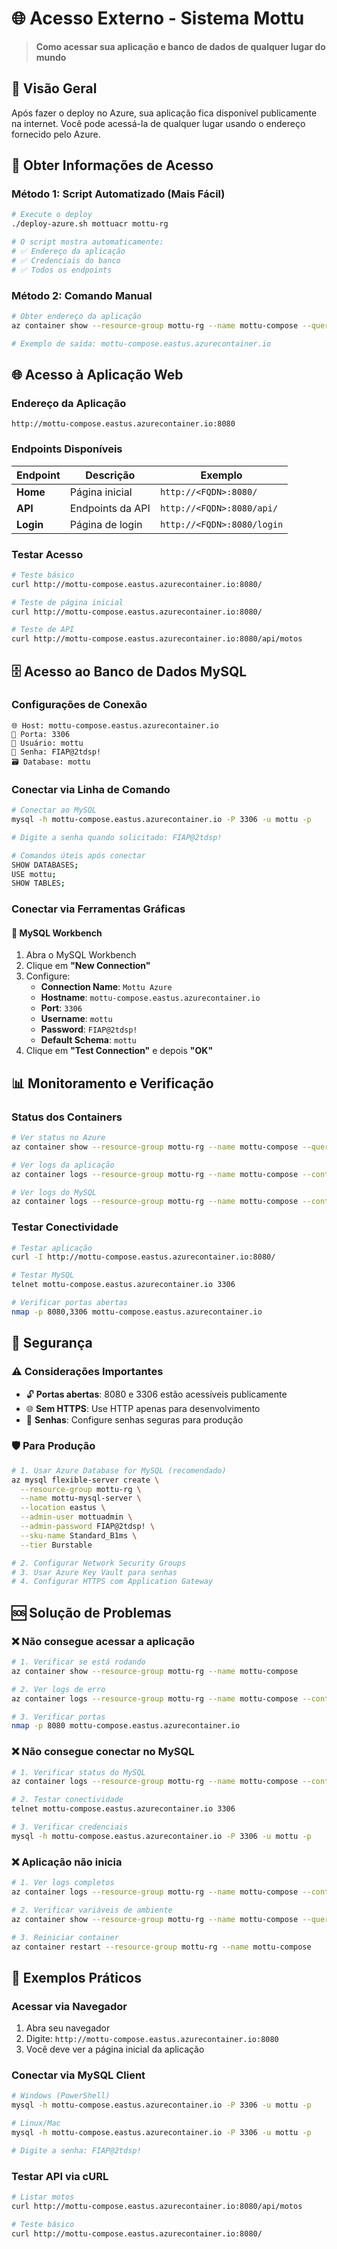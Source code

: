# 🌐 Acesso Externo - Sistema Mottu

> **Como acessar sua aplicação e banco de dados de qualquer lugar do mundo**

## 🎯 **Visão Geral**

Após fazer o deploy no Azure, sua aplicação fica disponível publicamente na internet. Você pode acessá-la de qualquer lugar usando o endereço fornecido pelo Azure.

## 🚀 **Obter Informações de Acesso**

### **Método 1: Script Automatizado (Mais Fácil)**
```bash
# Execute o deploy
./deploy-azure.sh mottuacr mottu-rg

# O script mostra automaticamente:
# ✅ Endereço da aplicação
# ✅ Credenciais do banco
# ✅ Todos os endpoints
```

### **Método 2: Comando Manual**
```bash
# Obter endereço da aplicação
az container show --resource-group mottu-rg --name mottu-compose --query "ipAddress.fqdn" -o tsv

# Exemplo de saída: mottu-compose.eastus.azurecontainer.io
```

## 🌐 **Acesso à Aplicação Web**

### **Endereço da Aplicação**
```
http://mottu-compose.eastus.azurecontainer.io:8080
```

### **Endpoints Disponíveis**
| Endpoint | Descrição | Exemplo |
|----------|-----------|---------|
| **Home** | Página inicial | `http://<FQDN>:8080/` |
| **API** | Endpoints da API | `http://<FQDN>:8080/api/` |
| **Login** | Página de login | `http://<FQDN>:8080/login` |

### **Testar Acesso**
```bash
# Teste básico
curl http://mottu-compose.eastus.azurecontainer.io:8080/

# Teste de página inicial
curl http://mottu-compose.eastus.azurecontainer.io:8080/

# Teste de API
curl http://mottu-compose.eastus.azurecontainer.io:8080/api/motos
```

## 🗄️ **Acesso ao Banco de Dados MySQL**

### **Configurações de Conexão**
```
🌐 Host: mottu-compose.eastus.azurecontainer.io
🔌 Porta: 3306
👤 Usuário: mottu
🔑 Senha: FIAP@2tdsp!
🗃️ Database: mottu
```

### **Conectar via Linha de Comando**
```bash
# Conectar ao MySQL
mysql -h mottu-compose.eastus.azurecontainer.io -P 3306 -u mottu -p

# Digite a senha quando solicitado: FIAP@2tdsp!

# Comandos úteis após conectar
SHOW DATABASES;
USE mottu;
SHOW TABLES;
```

### **Conectar via Ferramentas Gráficas**

#### **🔧 MySQL Workbench**
1. Abra o MySQL Workbench
2. Clique em **"New Connection"**
3. Configure:
   - **Connection Name**: `Mottu Azure`
   - **Hostname**: `mottu-compose.eastus.azurecontainer.io`
   - **Port**: `3306`
   - **Username**: `mottu`
   - **Password**: `FIAP@2tdsp!`
   - **Default Schema**: `mottu`
4. Clique em **"Test Connection"** e depois **"OK"**

## 📊 **Monitoramento e Verificação**

### **Status dos Containers**
```bash
# Ver status no Azure
az container show --resource-group mottu-rg --name mottu-compose --query "containers[].{name:name,state:instanceView.currentState.state}"

# Ver logs da aplicação
az container logs --resource-group mottu-rg --name mottu-compose --container-name mottu-app

# Ver logs do MySQL
az container logs --resource-group mottu-rg --name mottu-compose --container-name mottu-mysql
```

### **Testar Conectividade**
```bash
# Testar aplicação
curl -I http://mottu-compose.eastus.azurecontainer.io:8080/

# Testar MySQL
telnet mottu-compose.eastus.azurecontainer.io 3306

# Verificar portas abertas
nmap -p 8080,3306 mottu-compose.eastus.azurecontainer.io
```

## 🔐 **Segurança**

### **⚠️ Considerações Importantes**
- 🔓 **Portas abertas**: 8080 e 3306 estão acessíveis publicamente
- 🌐 **Sem HTTPS**: Use HTTP apenas para desenvolvimento
- 🔑 **Senhas**: Configure senhas seguras para produção

### **🛡️ Para Produção**
```bash
# 1. Usar Azure Database for MySQL (recomendado)
az mysql flexible-server create \
  --resource-group mottu-rg \
  --name mottu-mysql-server \
  --location eastus \
  --admin-user mottuadmin \
  --admin-password FIAP@2tdsp! \
  --sku-name Standard_B1ms \
  --tier Burstable

# 2. Configurar Network Security Groups
# 3. Usar Azure Key Vault para senhas
# 4. Configurar HTTPS com Application Gateway
```

## 🆘 **Solução de Problemas**

### **❌ Não consegue acessar a aplicação**
```bash
# 1. Verificar se está rodando
az container show --resource-group mottu-rg --name mottu-compose

# 2. Ver logs de erro
az container logs --resource-group mottu-rg --name mottu-compose --container-name mottu-app

# 3. Verificar portas
nmap -p 8080 mottu-compose.eastus.azurecontainer.io
```

### **❌ Não consegue conectar no MySQL**
```bash
# 1. Verificar status do MySQL
az container logs --resource-group mottu-rg --name mottu-compose --container-name mottu-mysql

# 2. Testar conectividade
telnet mottu-compose.eastus.azurecontainer.io 3306

# 3. Verificar credenciais
mysql -h mottu-compose.eastus.azurecontainer.io -P 3306 -u mottu -p
```

### **❌ Aplicação não inicia**
```bash
# 1. Ver logs completos
az container logs --resource-group mottu-rg --name mottu-compose --container-name mottu-app

# 2. Verificar variáveis de ambiente
az container show --resource-group mottu-rg --name mottu-compose --query "containers[0].environmentVariables"

# 3. Reiniciar container
az container restart --resource-group mottu-rg --name mottu-compose
```

## 📱 **Exemplos Práticos**

### **Acessar via Navegador**
1. Abra seu navegador
2. Digite: `http://mottu-compose.eastus.azurecontainer.io:8080`
3. Você deve ver a página inicial da aplicação

### **Conectar via MySQL Client**
```bash
# Windows (PowerShell)
mysql -h mottu-compose.eastus.azurecontainer.io -P 3306 -u mottu -p

# Linux/Mac
mysql -h mottu-compose.eastus.azurecontainer.io -P 3306 -u mottu -p

# Digite a senha: FIAP@2tdsp!
```

### **Testar API via cURL**
```bash
# Listar motos
curl http://mottu-compose.eastus.azurecontainer.io:8080/api/motos

# Teste básico
curl http://mottu-compose.eastus.azurecontainer.io:8080/
```
